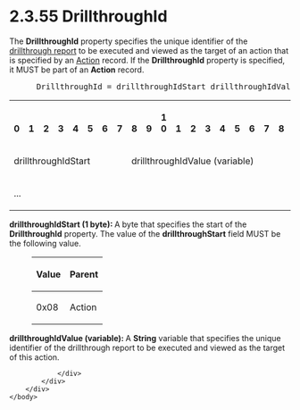 <html dir="LTR" xmlns:mshelp="http://msdn.microsoft.com/mshelp" xmlns:ddue="http://ddue.schemas.microsoft.com/authoring/2003/5" xmlns:xlink="http://www.w3.org/1999/xlink" xmlns:tool="http://www.microsoft.com/tooltip">
    <head>
        <meta http-equiv="Content-Type" content="text/html; CHARSET=utf-8"></meta>
        <meta name="save" content="history"></meta>
        <title>2.3.55 DrillthroughId</title>
        <xml>
            <mshelp:toctitle title="2.3.55 DrillthroughId"></mshelp:toctitle>
            <mshelp:rltitle title="[MS-RPL]: DrillthroughId"></mshelp:rltitle>
            <mshelp:keyword index="A" term="b0715db2-0dab-436c-9e30-196ca4e0ccd2"></mshelp:keyword>
            <mshelp:attr name="DCSext.ContentType" value="open specification"></mshelp:attr>
            <mshelp:attr name="AssetID" value="b0715db2-0dab-436c-9e30-196ca4e0ccd2"></mshelp:attr>
            <mshelp:attr name="TopicType" value="kbRef"></mshelp:attr>
            <mshelp:attr name="DCSext.Title" value="[MS-RPL]: DrillthroughId" />
        </xml>
    </head>
    <body>
        <div id="header">
            <h1 class="heading">2.3.55 DrillthroughId</h1>
        </div>
        <div id="mainSection">
            <div id="mainBody">
                <div id="allHistory" class="saveHistory"></div>
                <div id="sectionSection0" class="section" name="collapseableSection">
                    

<p>The <b>DrillthroughId</b> property specifies the unique
identifier of the <a href="75ae48f7-746b-4b41-919c-6699fa28b3ef.html#gt_c721324d-392e-42b1-b8ba-a3759d1cdfed">drillthrough
report</a> to be executed and viewed as the target of an action that is
specified by an <a href="de187fb1-70ff-4624-bdc0-cacaa129cce1.html">Action</a>
record. If the <b>DrillthroughId</b> property is specified, it MUST be part of
an <b>Action</b> record.           </p>

<dl>
<dd>
<div><pre> DrillthroughId = drillthroughIdStart drillthroughIdValue
</pre></div>
</dd></dl>

<table>
 <tr>
  <th><p><br>0</p></th>
  <th><p><br>1</p></th>
  <th><p><br>2</p></th>
  <th><p><br>3</p></th>
  <th><p><br>4</p></th>
  <th><p><br>5</p></th>
  <th><p><br>6</p></th>
  <th><p><br>7</p></th>
  <th><p><br>8</p></th>
  <th><p><br>9</p></th>
  <th><p>1<br>0</p></th>
  <th><p><br>1</p></th>
  <th><p><br>2</p></th>
  <th><p><br>3</p></th>
  <th><p><br>4</p></th>
  <th><p><br>5</p></th>
  <th><p><br>6</p></th>
  <th><p><br>7</p></th>
  <th><p><br>8</p></th>
  <th><p><br>9</p></th>
  <th><p>2<br>0</p></th>
  <th><p><br>1</p></th>
  <th><p><br>2</p></th>
  <th><p><br>3</p></th>
  <th><p><br>4</p></th>
  <th><p><br>5</p></th>
  <th><p><br>6</p></th>
  <th><p><br>7</p></th>
  <th><p><br>8</p></th>
  <th><p><br>9</p></th>
  <th><p>3<br>0</p></th>
  <th><p><br>1</p></th>
 </tr>
 <tr>
  <td colspan="8">
  <p>drillthroughIdStart</p>
  </td>
  <td colspan="24">
  <p>drillthroughIdValue
  (variable)</p>
  </td>
 </tr>
 <tr>
  <td colspan="32">
  <p>...</p>
  </td>
 </tr>
</table>

<p><b>drillthroughIdStart (1 byte): </b>A byte that
specifies the start of the <b>DrillthroughId</b> property. The value of the <b>drillthroughStart</b>
field MUST be the following value.</p>

<dl>
<dd>
<table>
 <thead>
  <tr>
   <th>
   <p>Value</p>
   </th>
   <th>
   <p>Parent</p>
   </th>
  </tr>
 </thead>
 <tr>
  <td>
  <p>0x08</p>
  </td>
  <td>
  <p>Action</p>
  </td>
 </tr>
</table>
</dd></dl>

<p><b>drillthroughIdValue (variable): </b>A <b>String</b>
variable that specifies the unique identifier of the drillthrough report to be
executed and viewed as the target of this action.</p>


                </div>
            </div>
        </div>
    </body>
</html>